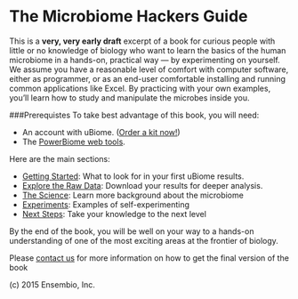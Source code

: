 # The Microbiome Hackers Guide

This is a **very, very early draft** excerpt of a book for curious people with little or no knowledge of biology who want to learn the basics of the human microbiome in a hands-on, practical way — by experimenting on yourself. We assume you have a reasonable level of comfort with computer software, either as programmer, or as an end-user comfortable installing and running common applications like Excel.  By practicing with your own examples, you’ll learn how to study and manipulate the microbes inside you.

###Prerequistes
To take best advantage of this book, you will need:
* An account with uBiome. ([Order a kit now!](http://ubiome.com/pages/buynow))
* The [PowerBiome web tools](http://warm-bastion-4552.herokuapp.com/).



Here are the main sections:

* [Getting Started](getting_started.md): What to look for in your first uBiome results.
* [Explore the Raw Data](explore.md): Download your results for deeper analysis.
* [The Science](science.md): Learn more background about the microbiome
* [Experiments](experiments.md): Examples of self-experimenting
* [Next Steps](further.md): Take your knowledge to the next level

By the end of the book, you will be well on your way to a hands-on understanding of one of the most exciting areas at the frontier of biology.

Please [contact us](http://twitter.com/sprague) for more information on how to get the final version of the book

(c) 2015 Ensembio, Inc.


